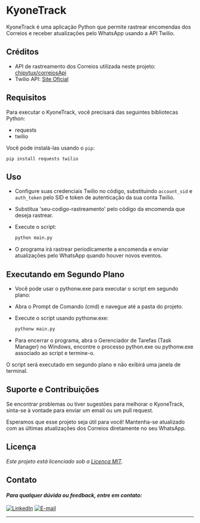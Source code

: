 # KyoneTrack

KyoneTrack é uma aplicação Python que permite rastrear encomendas dos Correios e receber atualizações pelo WhatsApp usando a API Twilio.

## Créditos

- API de rastreamento dos Correios utilizada neste projeto: [chipytux/correiosApi](https://github.com/chipytux/correiosApi)
- Twilio API: [Site Oficial](https://www.twilio.com/)

## Requisitos

Para executar o KyoneTrack, você precisará das seguintes bibliotecas Python:

- requests
- twilio

Você pode instalá-las usando o `pip`: 

    pip install requests twilio
## Uso

- Configure suas credenciais Twilio no código, substituindo `account_sid` e `auth_token` pelo SID e token de autenticação da sua conta Twilio.
- Substitua 'seu-codigo-rastreamento' pelo código da encomenda que deseja rastrear.

- Execute o script:
    ```bash
    python main.py
    ```
- O programa irá rastrear periodicamente a encomenda e enviar atualizações pelo WhatsApp quando houver novos eventos.

## Executando em Segundo Plano

- Você pode usar o pythonw.exe para executar o script em segundo plano:

- Abra o Prompt de Comando (cmd) e navegue até a pasta do projeto.

- Execute o script usando pythonw.exe:
    ```bash
    pythonw main.py
    ```
- Para encerrar o programa, abra o Gerenciador de Tarefas (Task Manager) no Windows, encontre o processo python.exe ou pythonw.exe associado ao script e termine-o.

O script será executado em segundo plano e não exibirá uma janela de terminal.

## Suporte e Contribuições

Se encontrar problemas ou tiver sugestões para melhorar o KyoneTrack, sinta-se à vontade para enviar um email ou um pull request.

Esperamos que esse projeto seja útil para você! Mantenha-se atualizado com as últimas atualizações dos Correios diretamente no seu WhatsApp.

## Licença 

*Este projeto está licenciado sob a [Licença MIT](LICENSE).*

## Contato 

#### *_Para qualquer dúvida ou feedback, entre em contato:_*
[![LinkedIn](https://img.shields.io/badge/-LinkedIn-000?style=for-the-badge&logo=linkedin&logoColor=30A3DC)](https://www.linkedin.com/in/kayqueambires/)
[![E-mail](https://img.shields.io/badge/-Email-000?style=for-the-badge&logo=microsoft-outlook&logoColor=E94D5F)](mailto:kayqueasilveira@gmail.com)

---
